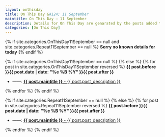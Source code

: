 ```yaml
---
layout: onthisday
title: On This Day &#124; 11 September
maintitle: On This Day — 11 September
description: Details for On This Day are genarated by the posts added to the website so the content is subject to changes/updates over time.
categories: [On This Day]
---
```


{% if site.categories.OnThisDay11September == null and site.categories.Repeat11September == null %}
<strong>Sorry no known details for today</strong>
{% endif %}

{% if site.categories.OnThisDay11September == null %}
{% else %}
{% for post in site.categories.OnThisDay11September reversed %}
<strong>{{ post.before }}{{ post.date | date: "%e %B %Y" }}{{ post.after }}</strong>
<ul>
<li> ——: <a href="{{ post.url }}"><strong>{{ post.maintitle }}</strong> - {{ post.post_description }}</a></li>
</ul>
{% endfor %}
{% endif %}

{% if site.categories.Repeat11September == null %}
{% else %}
{% for post in site.categories.Repeat11September reversed %}
<strong>{{ post.before }}{{ post.date | date: "%e %B %Y" }}{{ post.after }}</strong>
<ul>
<li> ——: <a href="{{ post.url }}"><strong>{{ post.maintitle }}</strong> - {{ post.post_description }}</a></li>
</ul>
{% endfor %}
{% endif %}
